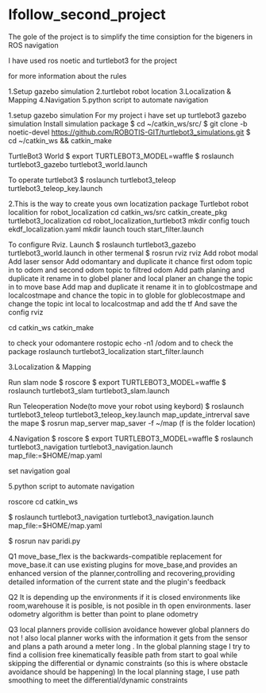 # Ifollow_second_project
The gole of the project is to simplify the time consiption for the bigeners in ROS navigation 

 I have used ros noetic and turtlebot3 for the project
 
 for more information about the rules 
 
 1.Setup gazebo simulation
 2.turtlebot robot location
 3.Localization & Mapping
 4.Navigation
 5.python script to automate navigation
 
 1.setup gazebo simulation
 For my project i have set up turtlebot3 gazebo simulation
 Install simulation package 
 $ cd ~/catkin_ws/src/
 $ git clone -b noetic-devel https://github.com/ROBOTIS-GIT/turtlebot3_simulations.git
 $ cd ~/catkin_ws && catkin_make

TurtleBot3 World
 $ export TURTLEBOT3_MODEL=waffle
 $ roslaunch turtlebot3_gazebo turtlebot3_world.launch

To operate turtlebot3
 $ roslaunch turtlebot3_teleop turtlebot3_teleop_key.launch

2.This is the way to create yous own locatization package 
 Turtlebot robot localition 
 for robot_localization
 cd catkin_ws/src
 catkin_create_pkg turtlebot3_localization
 cd robot_localization_turtlebot3
 mkdir config
 touch ekdf_localization.yaml
 mkdir launch
 touch start_filter.launch

 To configure Rviz.
 Launch
 $ roslaunch turtlebot3_gazebo turtlebot3_world.launch
 in other termenal 
 $ rosrun rviz rviz
 Add robot modal
 Add laser sensor
 Add odomantary and duplicate it chance first odom topic in to odom and second odom topic to filtred odom
 Add path planing and duplicate it rename in to globel planer and local planer an change the topic in to move base 
 Add map and duplicate it rename it in to globlcostmape and localcostmape and chance the topic in to globle for globlecostmape and change the topic int local to localcostmap
 and add the tf
 And save the config rviz
 
 
 cd catkin_ws
 catkin_make

to check your odomantere
 rostopic echo -n1 /odom
and to check the package
 roslaunch turtlebot3_localization start_filter.launch


3.Localization & Mapping

Run slam node
 $ roscore
 $ export TURTLEBOT3_MODEL=waffle
 $ roslaunch turtlebot3_slam turtlebot3_slam.launch

Run Teleoperation Node(to move your robot using keybord)
 $ roslaunch turtlebot3_teleop turtlebot3_teleop_key.launch
map_update_intrerval
save the mape 
 $ rosrun map_server map_saver -f ~/map (f is the folder location)


4.Navigation
 $ roscore
 $ export TURTLEBOT3_MODEL=waffle
 $ roslaunch turtlebot3_navigation turtlebot3_navigation.launch map_file:=$HOME/map.yaml

set navigation goal


 5.python script to automate navigation
 
 roscore
 cd catkin_ws
 
  $ roslaunch turtlebot3_navigation turtlebot3_navigation.launch map_file:=$HOME/map.yaml

  $ rosrun nav paridi.py

Q1
move_base_flex is the backwards-compatible replacement for move_base.it can use existing plugins for move_base,and provides an enhanced version of the planner,controlling and recovering,providing detailed information of the current state and the plugin's feedback

Q2
It is depending up the environments if it is closed environments like room,warehouse it is posible, is not posible in th open environments.
laser odometry algorithm is better than point to plane odometry

Q3
local planners provide collision avoidance however global planners do not ! also local planner works with the information it gets from the sensor and plans a path around a meter long .
In the global planning stage I try to find a collision free kinematically feasible path from start to goal while skipping the differential or dynamic constraints (so this is where obstacle avoidance should be happening) 
In the local planning stage, I use path smoothing to meet the differential/dynamic constraints



 




